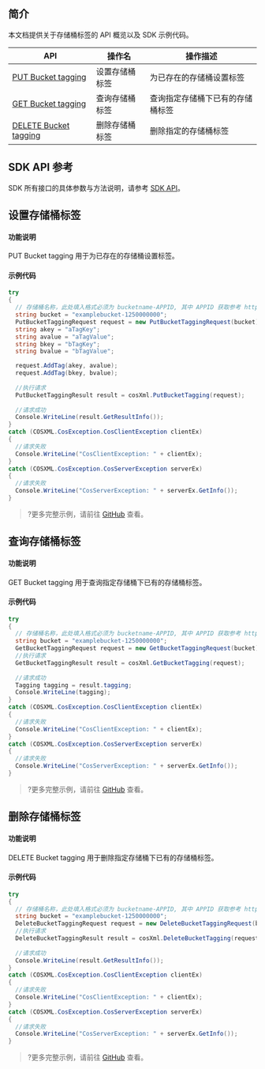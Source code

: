 ## 简介

本文档提供关于存储桶标签的 API 概览以及 SDK 示例代码。

| API                                                          | 操作名         | 操作描述                         |
| ------------------------------------------------------------ | -------------- | -------------------------------- |
| [PUT Bucket tagging](https://intl.cloud.tencent.com/document/product/436/8281) | 设置存储桶标签 | 为已存在的存储桶设置标签         |
| [GET Bucket tagging](https://intl.cloud.tencent.com/document/product/436/8277) | 查询存储桶标签 | 查询指定存储桶下已有的存储桶标签 |
| [DELETE Bucket tagging](https://intl.cloud.tencent.com/document/product/436/8286) | 删除存储桶标签 | 删除指定的存储桶标签             |

## SDK API 参考

SDK 所有接口的具体参数与方法说明，请参考 [SDK API](https://cos-dotnet-sdk-doc-1253960454.file.myqcloud.com/)。

## 设置存储桶标签

#### 功能说明

PUT Bucket tagging 用于为已存在的存储桶设置标签。

#### 示例代码

[//]: # (.cssg-snippet-put-bucket-tagging)
```cs
try
{
  // 存储桶名称，此处填入格式必须为 bucketname-APPID, 其中 APPID 获取参考 https://console.cloud.tencent.com/developer
  string bucket = "examplebucket-1250000000";
  PutBucketTaggingRequest request = new PutBucketTaggingRequest(bucket);
  string akey = "aTagKey";
  string avalue = "aTagValue";
  string bkey = "bTagKey";
  string bvalue = "bTagValue";

  request.AddTag(akey, avalue);
  request.AddTag(bkey, bvalue);
  
  //执行请求
  PutBucketTaggingResult result = cosXml.PutBucketTagging(request);
  
  //请求成功
  Console.WriteLine(result.GetResultInfo());
}
catch (COSXML.CosException.CosClientException clientEx)
{
  //请求失败
  Console.WriteLine("CosClientException: " + clientEx);
}
catch (COSXML.CosException.CosServerException serverEx)
{
  //请求失败
  Console.WriteLine("CosServerException: " + serverEx.GetInfo());
}
```

>?更多完整示例，请前往 [GitHub](https://github.com/tencentyun/cos-snippets/tree/master/dotnet/dist/BucketTagging.cs) 查看。

## 查询存储桶标签

#### 功能说明

GET Bucket tagging 用于查询指定存储桶下已有的存储桶标签。

#### 示例代码

[//]: # (.cssg-snippet-get-bucket-tagging)
```cs
try
{
  // 存储桶名称，此处填入格式必须为 bucketname-APPID, 其中 APPID 获取参考 https://console.cloud.tencent.com/developer
  string bucket = "examplebucket-1250000000";
  GetBucketTaggingRequest request = new GetBucketTaggingRequest(bucket);   
  //执行请求
  GetBucketTaggingResult result = cosXml.GetBucketTagging(request);
  
  //请求成功
  Tagging tagging = result.tagging;
  Console.WriteLine(tagging);
}
catch (COSXML.CosException.CosClientException clientEx)
{
  //请求失败
  Console.WriteLine("CosClientException: " + clientEx);
}
catch (COSXML.CosException.CosServerException serverEx)
{
  //请求失败
  Console.WriteLine("CosServerException: " + serverEx.GetInfo());
}
```

>?更多完整示例，请前往 [GitHub](https://github.com/tencentyun/cos-snippets/tree/master/dotnet/dist/BucketTagging.cs) 查看。

## 删除存储桶标签

#### 功能说明

DELETE Bucket tagging 用于删除指定存储桶下已有的存储桶标签。

#### 示例代码

[//]: # (.cssg-snippet-delete-bucket-tagging)
```cs
try
{
  // 存储桶名称，此处填入格式必须为 bucketname-APPID, 其中 APPID 获取参考 https://console.cloud.tencent.com/developer
  string bucket = "examplebucket-1250000000";
  DeleteBucketTaggingRequest request = new DeleteBucketTaggingRequest(bucket);   
  //执行请求
  DeleteBucketTaggingResult result = cosXml.DeleteBucketTagging(request);
  
  //请求成功
  Console.WriteLine(result.GetResultInfo());
}
catch (COSXML.CosException.CosClientException clientEx)
{
  //请求失败
  Console.WriteLine("CosClientException: " + clientEx);
}
catch (COSXML.CosException.CosServerException serverEx)
{
  //请求失败
  Console.WriteLine("CosServerException: " + serverEx.GetInfo());
}
```

>?更多完整示例，请前往 [GitHub](https://github.com/tencentyun/cos-snippets/tree/master/dotnet/dist/BucketTagging.cs) 查看。


